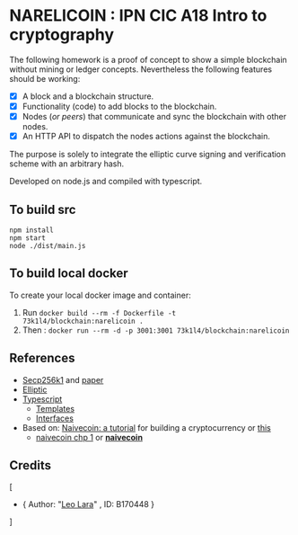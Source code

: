 # NARELICOIN : IPN CIC A18 Intro to cryptography

The following homework is a proof of concept to show a simple blockchain without mining or ledger concepts.
Nevertheless the following features should be working:

* [x] A block and a blockchain structure.
* [x] Functionality (code) to add blocks to the blockchain.
* [x] Nodes (_or peers_) that communicate and sync the blockchain with other nodes.
* [x] An HTTP API to dispatch the nodes actions against the blockchain.

The purpose is solely to integrate the elliptic curve signing and verification scheme with an arbitrary hash.

Developed on node.js and compiled with typescript.

## To build src

```
npm install
npm start
node ./dist/main.js
```
## To build local docker
To create your local docker image and container:

1. Run `docker build --rm -f Dockerfile -t 73k1l4/blockchain:narelicoin .`
2. Then : `docker run --rm -d -p 3001:3001 73k1l4/blockchain:narelicoin`

## References

* [Secp256k1](https://en.bitcoin.it/wiki/Secp256k1) and [paper](http://www.secg.org/SEC2-Ver-1.0.pdf)
* [Elliptic](https://github.com/indutny/elliptic)
* [Typescript](https://www.typescriptlang.org/docs/handbook/tsconfig-json.html)
  * [Templates](https://www.typescriptlang.org/docs/handbook/declaration-files/templates.html)
  * [Interfaces]((https://www.typescriptlang.org/docs/handbook/declaration-files/templates.html))
* Based on: [Naivecoin: a tutorial](https://lhartikk.github.io/) for building a cryptocurrency or [this](https://medium.com/@lhartikk/a-blockchain-in-200-lines-of-code-963cc1cc0e54)
  * [naivecoin chp 1](https://github.com/lhartikk/naivecoin/tree/chapter1) or **[naivecoin](https://github.com/lhartikk/naivecoin/tree/master)**

## Credits

[

* { Author: "[Leo Lara](b170448@sagitario.cic.ipn.mx)" , ID: B170448 }

]